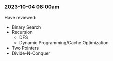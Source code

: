 ### 2023-10-04 08:00am
Have reviewed:

- Binary Search
- Recursion
	- DFS
	- Dynamic Programming/Cache Optimization
- Two Pointers
- Divide-N-Conquer